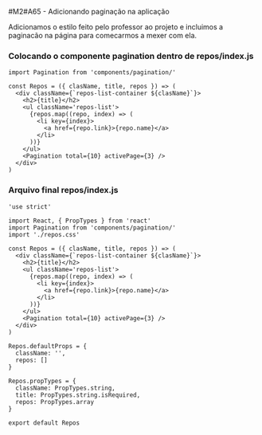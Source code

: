 #M2#A65 - Adicionando paginação na aplicação

Adicionamos o estilo feito pelo professor ao projeto e incluimos a paginacão na página para comecarmos a mexer com ela.


### Colocando o componente pagination dentro de repos/index.js

```
import Pagination from 'components/pagination/'
```

```
const Repos = ({ clasName, title, repos }) => (
  <div className={`repos-list-container ${clasName}`}>
    <h2>{title}</h2>
    <ul className='repos-list'>
      {repos.map((repo, index) => (
        <li key={index}>
          <a href={repo.link}>{repo.name}</a>
        </li>
      ))}
    </ul>
    <Pagination total={10} activePage={3} />
  </div>
)
```


### Arquivo final repos/index.js

```
'use strict'

import React, { PropTypes } from 'react'
import Pagination from 'components/pagination/'
import './repos.css'

const Repos = ({ clasName, title, repos }) => (
  <div className={`repos-list-container ${clasName}`}>
    <h2>{title}</h2>
    <ul className='repos-list'>
      {repos.map((repo, index) => (
        <li key={index}>
          <a href={repo.link}>{repo.name}</a>
        </li>
      ))}
    </ul>
    <Pagination total={10} activePage={3} />
  </div>
)

Repos.defaultProps = {
  className: '',
  repos: []
}

Repos.propTypes = {
  className: PropTypes.string,
  title: PropTypes.string.isRequired,
  repos: PropTypes.array
}

export default Repos
```
